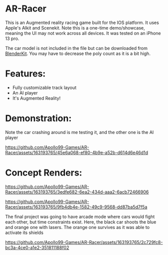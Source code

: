 # AR-Racer
This is an Augmented reality racing game built for the IOS platform. It uses Apple's AIkit and Scenekit. Note this is a one-time demo/showcase, meaning the UI may not work across all devices.
It was tested on an iPhone 13 pro.

The car model is not included in the file but can be downloaded from [BlenderKit](https://www.blenderkit.com/asset-gallery?query=category_subtree:luxury-supercar+Model:+McLaren%20720S%20(2017)+order:_score). You may have to decrease the poly count as it is a bit high.

# Features:
- Fully customizable track layout
- An AI player
- It's Augmented Reality!

# Demonstration:
Note the car crashing around is me testing it, and the other one is the AI player

https://github.com/Apollo99-Games/AR-Racer/assets/163193765/45e6a068-ef80-4b9e-a52b-d614d6e46d1d

# Concept Renders:

https://github.com/Apollo99-Games/AR-Racer/assets/163193765/3edfe682-6ea2-434d-aaa2-6acb72466906

https://github.com/Apollo99-Games/AR-Racer/assets/163193765/9fb4db4e-1582-49c9-9568-dd87ba5d7f5a

The final project was going to have arcade mode where cars would fight each other, but time constraints exist.
Here, the black car shoots the blue and orange one with lasers. The orange one survives as it was able to activate its shields 

https://github.com/Apollo99-Games/AR-Racer/assets/163193765/2c729fc8-bc3a-4ce0-a1e2-351811188f02


